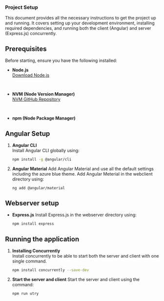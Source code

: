 ### Project Setup

This document provides all the necessary instructions to get the project up and running. It covers setting up your development environment, installing required dependencies, and running both the client (Angular) and server (Express.js) concurrently.

## Prerequisites

Before starting, ensure you have the following installed:

- **Node.js**  
  [Download Node.js](https://nodejs.org/) 

  <br>


- **NVM (Node Version Manager)**  
  [NVM GitHub Repository](https://github.com/nvm-sh/nvm) 

  
<br>

- **npm (Node Package Manager)**  
  

## Angular Setup

1. **Angular CLI**  
   Install Angular CLI globally using:
   ```bash
   npm install -g @angular/cli

2. **Angular Material** 
   Add Angular Material and use all the default settings including the azure blue theme.
   Add Angular Meterial in the webclient directory using:
   ```bash
   ng add @angular/material

## Webserver setup

- **Express.js**
    Install Express.js in the webserver directory using:
     ```bash 
    npm install express
    
## Running the application

1. **Installing Concurrently**  
   Install concurrently to be able to start both the server and client with one single command.
   ```bash
   npm install concurrently --save-dev


2. **Start the server and client** 
   Start the server and client using the command:
   ```bash
   npm run utry




